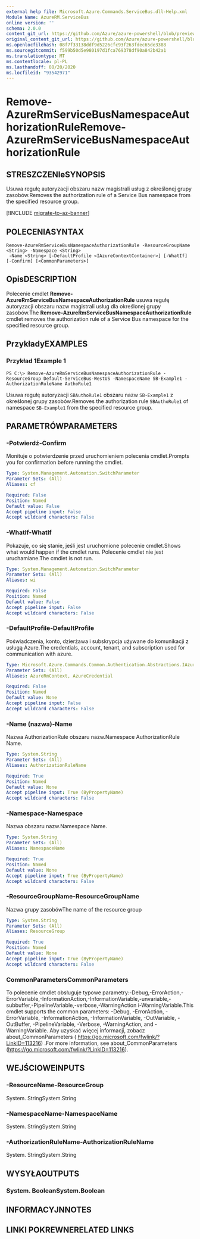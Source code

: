 ```yaml
---
external help file: Microsoft.Azure.Commands.ServiceBus.dll-Help.xml
Module Name: AzureRM.ServiceBus
online version: ''
schema: 2.0.0
content_git_url: https://github.com/Azure/azure-powershell/blob/preview/src/ResourceManager/ServiceBus/Commands.ServiceBus/help/Remove-AzureRmServiceBusNamespaceAuthorizationRule.md
original_content_git_url: https://github.com/Azure/azure-powershell/blob/preview/src/ResourceManager/ServiceBus/Commands.ServiceBus/help/Remove-AzureRmServiceBusNamespaceAuthorizationRule.md
ms.openlocfilehash: 08f7f33138ddf9d5226cfc93f263fdec65de3388
ms.sourcegitcommit: f599b50d5e980197d1fca769378df90a842b42a1
ms.translationtype: MT
ms.contentlocale: pl-PL
ms.lasthandoff: 08/20/2020
ms.locfileid: "93542971"
---
```

# <span data-ttu-id="89f89-101">Remove-AzureRmServiceBusNamespaceAuthorizationRule</span><span class="sxs-lookup"><span data-stu-id="89f89-101">Remove-AzureRmServiceBusNamespaceAuthorizationRule</span></span>

## <span data-ttu-id="89f89-102">STRESZCZENIe</span><span class="sxs-lookup"><span data-stu-id="89f89-102">SYNOPSIS</span></span>
<span data-ttu-id="89f89-103">Usuwa regułę autoryzacji obszaru nazw magistrali usług z określonej grupy zasobów.</span><span class="sxs-lookup"><span data-stu-id="89f89-103">Removes the authorization rule of a Service Bus namespace from the specified resource group.</span></span>

[!INCLUDE [migrate-to-az-banner](../../includes/migrate-to-az-banner.md)]

## <span data-ttu-id="89f89-104">POLECENIA</span><span class="sxs-lookup"><span data-stu-id="89f89-104">SYNTAX</span></span>

```
Remove-AzureRmServiceBusNamespaceAuthorizationRule -ResourceGroupName <String> -Namespace <String>
 -Name <String> [-DefaultProfile <IAzureContextContainer>] [-WhatIf] [-Confirm] [<CommonParameters>]
```

## <span data-ttu-id="89f89-105">Opis</span><span class="sxs-lookup"><span data-stu-id="89f89-105">DESCRIPTION</span></span>
<span data-ttu-id="89f89-106">Polecenie cmdlet **Remove-AzureRmServiceBusNamespaceAuthorizationRule** usuwa regułę autoryzacji obszaru nazw magistrali usług dla określonej grupy zasobów.</span><span class="sxs-lookup"><span data-stu-id="89f89-106">The **Remove-AzureRmServiceBusNamespaceAuthorizationRule** cmdlet removes the authorization rule of a Service Bus namespace for the specified resource group.</span></span>

## <span data-ttu-id="89f89-107">Przykłady</span><span class="sxs-lookup"><span data-stu-id="89f89-107">EXAMPLES</span></span>

### <span data-ttu-id="89f89-108">Przykład 1</span><span class="sxs-lookup"><span data-stu-id="89f89-108">Example 1</span></span>
```
PS C:\> Remove-AzureRmServiceBusNamespaceAuthorizationRule -ResourceGroup Default-ServiceBus-WestUS -NamespaceName SB-Example1 -AuthorizationRuleName AuthoRule1
```

<span data-ttu-id="89f89-109">Usuwa regułę autoryzacji `SBAuthoRule1` obszaru nazw `SB-Example1` z określonej grupy zasobów.</span><span class="sxs-lookup"><span data-stu-id="89f89-109">Removes the authorization rule `SBAuthoRule1` of namespace `SB-Example1` from the specified resource group.</span></span>

## <span data-ttu-id="89f89-110">PARAMETRÓW</span><span class="sxs-lookup"><span data-stu-id="89f89-110">PARAMETERS</span></span>

### <span data-ttu-id="89f89-111">-Potwierdź</span><span class="sxs-lookup"><span data-stu-id="89f89-111">-Confirm</span></span>
<span data-ttu-id="89f89-112">Monituje o potwierdzenie przed uruchomieniem polecenia cmdlet.</span><span class="sxs-lookup"><span data-stu-id="89f89-112">Prompts you for confirmation before running the cmdlet.</span></span>

```yaml
Type: System.Management.Automation.SwitchParameter
Parameter Sets: (All)
Aliases: cf

Required: False
Position: Named
Default value: False
Accept pipeline input: False
Accept wildcard characters: False
```

### <span data-ttu-id="89f89-113">-WhatIf</span><span class="sxs-lookup"><span data-stu-id="89f89-113">-WhatIf</span></span>
<span data-ttu-id="89f89-114">Pokazuje, co się stanie, jeśli jest uruchomione polecenie cmdlet.</span><span class="sxs-lookup"><span data-stu-id="89f89-114">Shows what would happen if the cmdlet runs.</span></span>
<span data-ttu-id="89f89-115">Polecenie cmdlet nie jest uruchamiane.</span><span class="sxs-lookup"><span data-stu-id="89f89-115">The cmdlet is not run.</span></span>

```yaml
Type: System.Management.Automation.SwitchParameter
Parameter Sets: (All)
Aliases: wi

Required: False
Position: Named
Default value: False
Accept pipeline input: False
Accept wildcard characters: False
```

### <span data-ttu-id="89f89-116">-DefaultProfile</span><span class="sxs-lookup"><span data-stu-id="89f89-116">-DefaultProfile</span></span>
<span data-ttu-id="89f89-117">Poświadczenia, konto, dzierżawa i subskrypcja używane do komunikacji z usługą Azure.</span><span class="sxs-lookup"><span data-stu-id="89f89-117">The credentials, account, tenant, and subscription used for communication with azure.</span></span>

```yaml
Type: Microsoft.Azure.Commands.Common.Authentication.Abstractions.IAzureContextContainer
Parameter Sets: (All)
Aliases: AzureRmContext, AzureCredential

Required: False
Position: Named
Default value: None
Accept pipeline input: False
Accept wildcard characters: False
```

### <span data-ttu-id="89f89-118">-Name (nazwa)</span><span class="sxs-lookup"><span data-stu-id="89f89-118">-Name</span></span>
<span data-ttu-id="89f89-119">Nazwa AuthorizationRule obszaru nazw.</span><span class="sxs-lookup"><span data-stu-id="89f89-119">Namespace AuthorizationRule Name.</span></span>

```yaml
Type: System.String
Parameter Sets: (All)
Aliases: AuthorizationRuleName

Required: True
Position: Named
Default value: None
Accept pipeline input: True (ByPropertyName)
Accept wildcard characters: False
```

### <span data-ttu-id="89f89-120">-Namespace</span><span class="sxs-lookup"><span data-stu-id="89f89-120">-Namespace</span></span>
<span data-ttu-id="89f89-121">Nazwa obszaru nazw.</span><span class="sxs-lookup"><span data-stu-id="89f89-121">Namespace Name.</span></span>

```yaml
Type: System.String
Parameter Sets: (All)
Aliases: NamespaceName

Required: True
Position: Named
Default value: None
Accept pipeline input: True (ByPropertyName)
Accept wildcard characters: False
```

### <span data-ttu-id="89f89-122">-ResourceGroupName</span><span class="sxs-lookup"><span data-stu-id="89f89-122">-ResourceGroupName</span></span>
<span data-ttu-id="89f89-123">Nazwa grupy zasobów</span><span class="sxs-lookup"><span data-stu-id="89f89-123">The name of the resource group</span></span>

```yaml
Type: System.String
Parameter Sets: (All)
Aliases: ResourceGroup

Required: True
Position: Named
Default value: None
Accept pipeline input: True (ByPropertyName)
Accept wildcard characters: False
```

### <span data-ttu-id="89f89-124">CommonParameters</span><span class="sxs-lookup"><span data-stu-id="89f89-124">CommonParameters</span></span>
<span data-ttu-id="89f89-125">To polecenie cmdlet obsługuje typowe parametry:-Debug,-ErrorAction,-ErrorVariable,-InformationAction,-InformationVariable,-unvariable,-subbuffer,-PipelineVariable,-verbose,-WarningAction i-WarningVariable.</span><span class="sxs-lookup"><span data-stu-id="89f89-125">This cmdlet supports the common parameters: -Debug, -ErrorAction, -ErrorVariable, -InformationAction, -InformationVariable, -OutVariable, -OutBuffer, -PipelineVariable, -Verbose, -WarningAction, and -WarningVariable.</span></span> <span data-ttu-id="89f89-126">Aby uzyskać więcej informacji, zobacz about_CommonParameters ( https://go.microsoft.com/fwlink/?LinkID=113216) .</span><span class="sxs-lookup"><span data-stu-id="89f89-126">For more information, see about_CommonParameters (https://go.microsoft.com/fwlink/?LinkID=113216).</span></span>

## <span data-ttu-id="89f89-127">WEJŚCIOWE</span><span class="sxs-lookup"><span data-stu-id="89f89-127">INPUTS</span></span>

### <span data-ttu-id="89f89-128">-ResourceName</span><span class="sxs-lookup"><span data-stu-id="89f89-128">-ResourceGroup</span></span>
 <span data-ttu-id="89f89-129">System. String</span><span class="sxs-lookup"><span data-stu-id="89f89-129">System.String</span></span>

### <span data-ttu-id="89f89-130">-NamespaceName</span><span class="sxs-lookup"><span data-stu-id="89f89-130">-NamespaceName</span></span>
 <span data-ttu-id="89f89-131">System. String</span><span class="sxs-lookup"><span data-stu-id="89f89-131">System.String</span></span>

### <span data-ttu-id="89f89-132">-AuthorizationRuleName</span><span class="sxs-lookup"><span data-stu-id="89f89-132">-AuthorizationRuleName</span></span>
 <span data-ttu-id="89f89-133">System. String</span><span class="sxs-lookup"><span data-stu-id="89f89-133">System.String</span></span>

## <span data-ttu-id="89f89-134">WYSYŁA</span><span class="sxs-lookup"><span data-stu-id="89f89-134">OUTPUTS</span></span>

### <span data-ttu-id="89f89-135">System. Boolean</span><span class="sxs-lookup"><span data-stu-id="89f89-135">System.Boolean</span></span>

## <span data-ttu-id="89f89-136">INFORMACYJN</span><span class="sxs-lookup"><span data-stu-id="89f89-136">NOTES</span></span>

## <span data-ttu-id="89f89-137">LINKI POKREWNE</span><span class="sxs-lookup"><span data-stu-id="89f89-137">RELATED LINKS</span></span>

